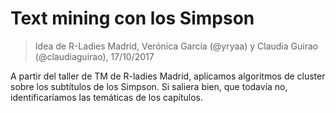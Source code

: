 # Text mining con los Simpson

> Idea de R-Ladies Madrid, Verónica García (@yryaa) y Claudia Guirao (@claudiaguirao), 17/10/2017

A partir del taller de TM de R-ladies Madrid, aplicamos algoritmos de cluster sobre los subtítulos de los Simpson. Si saliera bien, que todavía no, identificaríamos las temáticas de los capítulos. 
